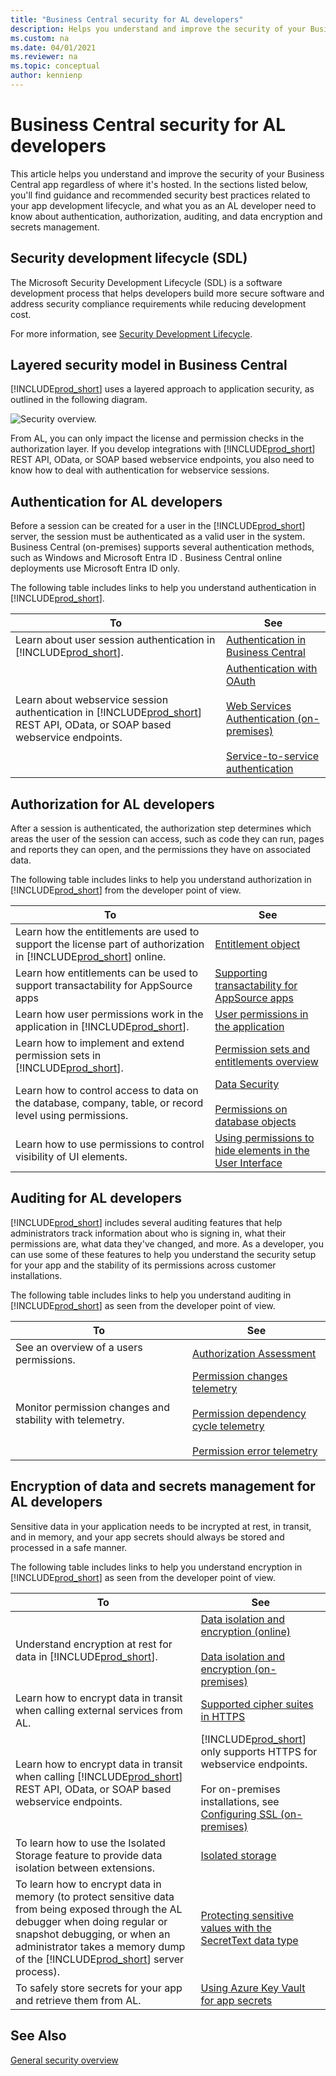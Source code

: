 ```yaml
---
title: "Business Central security for AL developers"
description: Helps you understand and improve the security of your Business Central apps.
ms.custom: na
ms.date: 04/01/2021
ms.reviewer: na
ms.topic: conceptual
author: kennienp
---
```


# Business Central security for AL developers

This article helps you understand and improve the security of your Business Central app regardless of where it's hosted. In the sections listed below, you'll find guidance and recommended security best practices related to your app development lifecycle, and what you as an AL developer need to know about authentication, authorization, auditing, and data encryption and secrets management.


## Security development lifecycle (SDL)

The Microsoft Security Development Lifecycle (SDL) is a software development process that helps developers build more secure software and address security compliance requirements while reducing development cost. 

For more information, see [Security Development Lifecycle](https://www.microsoft.com/sdl).  


## Layered security model in Business Central

[!INCLUDE[prod_short](../developer/includes/prod_short.md)] uses a layered approach to application security, as outlined in the following diagram.

![Security overview.](../developer/media/security-overview.png "Security overview")

From AL, you can only impact the license and permission checks in the authorization layer. If you develop integrations with [!INCLUDE[prod_short](../developer/includes/prod_short.md)] REST API, OData, or SOAP based webservice endpoints, you also need to know how to deal with authentication for webservice sessions.

## Authentication for AL developers

Before a session can be created for a user in the [!INCLUDE[prod_short](../developer/includes/prod_short.md)] server, the session must be authenticated as a valid user in the system. Business Central (on-premises) supports several authentication methods, such as Windows and Microsoft Entra ID . Business Central online deployments use Microsoft Entra ID only. 

The following table includes links to help you understand authentication in [!INCLUDE[prod_short](../developer/includes/prod_short.md)].

|To      |See      | 
|--------|---------| 
| Learn about user session authentication in [!INCLUDE[prod_short](../developer/includes/prod_short.md)]. | [Authentication in Business Central](./security-application.md#authentication) |
| Learn about webservice session authentication in [!INCLUDE[prod_short](../developer/includes/prod_short.md)] REST API, OData, or SOAP based webservice endpoints. | [Authentication with OAuth](../webservices/authenticate-web-services-using-oauth.md) <br><br> [Web Services Authentication (on-premises)](../webservices/web-services-authentication.md) <br><br> [Service-to-service authentication](../administration/automation-apis-using-s2s-authentication.md) |


## Authorization for AL developers

After a session is authenticated, the authorization step determines which areas the user of the session can access, such as code they can run, pages and reports they can open, and the permissions they have on associated data. 

The following table includes links to help you understand authorization in [!INCLUDE[prod_short](../developer/includes/prod_short.md)] from the developer point of view.


|To      |See      | 
|--------|---------| 
| Learn how the entitlements are used to support the license part of authorization in [!INCLUDE[prod_short](../developer/includes/prod_short.md)] online. | [Entitlement object](../developer/devenv-entitlement-object.md) |
| Learn how entitlements can be used to support transactability for AppSource apps | [Supporting transactability for AppSource apps](../developer/devenv-entitlement-object.md#supporting-transactability-for-appsource-apps)
| Learn how user permissions work in the application in [!INCLUDE[prod_short](../developer/includes/prod_short.md)]. | [User permissions in the application](./user-security.md#user-permissions-in-the-application) |
| Learn how to implement and extend permission sets in [!INCLUDE[prod_short](../developer/includes/prod_short.md)]. | [Permission sets and entitlements overview](../developer/devenv-entitlements-and-permissionsets-overview.md) |
| Learn how to control access to data on the database, company, table, or record level using permissions. | [Data Security](data-security.md?tabs=database-level) <br><br> [Permissions on database objects](../developer/devenv-permissions-on-database-objects.md)|
| Learn how to use permissions to control visibility of UI elements. | [Using permissions to hide  elements in the User Interface](../administration/hide-ui-elements.md) |


## Auditing for AL developers

[!INCLUDE[prod_short](../developer/includes/prod_short.md)] includes several auditing features that help administrators track information about who is signing in, what their permissions are, what data they've changed, and more. As a developer, you can use some of these features to help you understand the security setup for your app and the stability of its permissions across customer installations. 

The following table includes links to help you understand auditing in [!INCLUDE[prod_short](../developer/includes/prod_short.md)] as seen from the developer point of view.

|To      |See      | 
|--------|---------| 
| See an overview of a users permissions. | [Authorization Assessment](/dynamics365/business-central/ui-how-users-permissions#to-get-an-overview-of-a-users-permissions)|
| Monitor permission changes and stability with telemetry. | [Permission changes telemetry](../administration/telemetry-permission-changes-trace.md) <br><br> [Permission dependency cycle telemetry](../administration/telemetry-permission-dependency-cycle-trace.md) <br><br> [Permission error telemetry](../administration/telemetry-permission-error-trace.md) |


## Encryption of data and secrets management for AL developers

Sensitive data in your application needs to be incrypted at rest, in transit, and in memory, and your app secrets should always be stored and processed in a safe manner.

The following table includes links to help you understand encryption in [!INCLUDE[prod_short](../developer/includes/prod_short.md)] as seen from the developer point of view.

|To      |See      | 
|--------|---------| 
| Understand encryption at rest for data in [!INCLUDE[prod_short](../developer/includes/prod_short.md)]. | [Data isolation and encryption (online)](./security-online.md#data-isolation-and-encryption)  <br><br> [Data isolation and encryption (on-premises)](../developer/devenv-encrypting-data.md) |
| Learn how to encrypt data in transit when calling external services from AL. | [Supported cipher suites in HTTPS](../developer/devenv-supported-cipher-suites.md) |
| Learn how to encrypt data in transit when calling [!INCLUDE[prod_short](../developer/includes/prod_short.md)] REST API, OData, or SOAP based webservice endpoints. | [!INCLUDE[prod_short](../developer/includes/prod_short.md)] only supports HTTPS for webservice endpoints. <br><br> For on-premises installations, see [Configuring SSL (on-premises)](../deployment/configure-ssl-web-client-connection.md) |
| To learn how to use the Isolated Storage feature to provide data isolation between extensions. | [Isolated storage](../developer/devenv-isolated-storage.md) |
| To learn how to encrypt data in memory (to protect sensitive data from being exposed through the AL debugger when doing regular or snapshot debugging, or when an administrator takes a memory dump of the [!INCLUDE[prod_short](../developer/includes/prod_short.md)] server process). |[Protecting sensitive values with the SecretText data type](../developer/devenv-secret-text.md)|
| To safely store secrets for your app and retrieve them from AL. | [Using Azure Key Vault for app secrets](../developer/devenv-app-key-vault-overview.md) |


## See Also  

[General security overview](security-and-protection.md)   